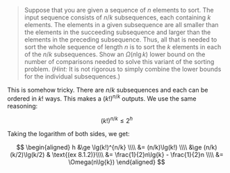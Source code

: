> Suppose that you are given a sequence of $n$ elements to sort. The input
> sequence consists of $n/k$ subsequences, each containing $k$ elements. The
> elements in a given subsequence are all smaller than the elements in the
> succeeding subsequence and larger than the elements in the preceding
> subsequence. Thus, all that is needed to sort the whole sequence of length
> $n$ is to sort the $k$ elements in each of the $n/k$ subsequences. Show an
> $\Omega(n\lg{k})$ lower bound on the number of comparisons needed to solve
> this variant of the sorting problem. (<i>Hint:</i> It is not rigorous to
> simply combine the lower bounds for the individual subsequences.)

This is somehow tricky. There are $n/k$ subsequences and each can be ordered in
$k!$ ways. This makes a $(k!)^{n/k}$ outputs. We use the same reasoning:

$$ (k!)^{n/k} \le 2^h $$

Taking the logarithm of both sides, we get:

$$ \begin{aligned}
   h &\ge \lg(k!)^{n/k} \\\\
     &=   (n/k)\lg(k!) \\\\
     &\ge (n/k)(k/2)\lg(k/2) & \text{(ex 8.1.2)}\\\\
     &=   \frac{1}{2}n\lg{k} - \frac{1}{2}n \\\\
     &=   \Omega(n\lg{k})
   \end{aligned} $$

